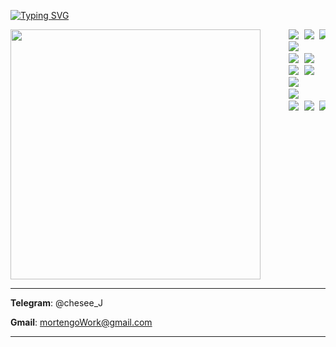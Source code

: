 [![Typing SVG](https://readme-typing-svg.herokuapp.com?font=Egyptienne+schmale&weight=900&size=30&duration=7000&pause=3000&color=1965F0&background=FF162C01&vCenter=true&multiline=true&repeat=false&random=false&width=435&lines=the+die+is+cast)](https://git.io/typing-svg)

</head>
<body>
<pre>    <img src="https://github.com/cheseeJ/cheseeJ/assets/173788330/1dace5d8-d941-4d3e-906e-8ca53b3236c9" align="left" width="400" height="400" /> <img src="https://img.shields.io/badge/С-F5F5F5?style=for-the-badge&logo=c&logoColor=A8B9CC"/> <img src="https://img.shields.io/badge/С++-F5F5F5?style=for-the-badge&logo=cplusplus&logoColor=00599C"/> <img src="https://img.shields.io/badge/Go-F5F5F5?style=for-the-badge&logo=go&logoColor=00ADD8"/>
     <img src="https://img.shields.io/badge/HTML5-F5F5F5?style=for-the-badge&logo=html5&logoColor=E34F26"/>
     <img src="https://img.shields.io/badge/VS-F5F5F5?style=for-the-badge&logo=visualstudio&logoColor=5C2D91"/> <img src="https://img.shields.io/badge/VS Code-F5F5F5?style=for-the-badge&logo=visualstudiocode&logoColor=007ACC"/>
     <img src="https://img.shields.io/badge/Git-F5F5F5?style=for-the-badge&logo=git&logoColor=F05032"/> <img src="https://img.shields.io/badge/VMware-F5F5F5?style=for-the-badge&logo=vmware&logoColor=607078"/>
     <img src="https://img.shields.io/badge/postgresql-F5F5F5?style=for-the-badge&logo=postgresql&logoColor=1965F0"/>
     <img src="https://img.shields.io/badge/Windows Server-F5F5F5?style=for-the-badge&logo=windows10&logoColor=0078D6"/>
     <img src="https://img.shields.io/badge/Ubuntu-F5F5F5?style=for-the-badge&logo=ubuntu&logoColor=E95420"/> <img src="https://img.shields.io/badge/Debian-F5F5F5?style=for-the-badge&logo=debian&logoColor=A81D33"/> <img src="https://img.shields.io/badge/Astra-F5F5F5?style=for-the-badge&logo=artixlinux&logoColor=10A0CC"/> </pre>
</body>
</html>

---
**Telegram**: @chesee_J

**Gmail**: mortengoWork@gmail.com

---